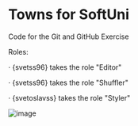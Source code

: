 # Towns for SoftUni
Code for the Git and GitHub Exercise

Roles:

· {svetss96} takes the role "Editor"

· {svetss96} takes the role "Shuffler"

· {svetoslavss} takes the role "Styler"

![image](https://github.com/user-attachments/assets/974b78f8-8455-4fbe-a571-8afc8c314b14)
